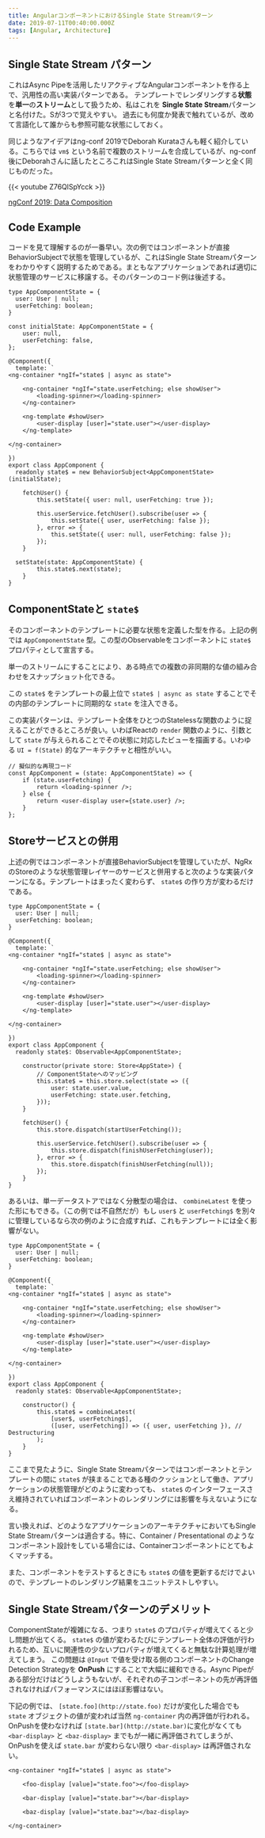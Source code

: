 ```yaml
---
title: AngularコンポーネントにおけるSingle State Streamパターン
date: 2019-07-11T00:40:00.000Z
tags: [Angular, Architecture]
---
```


## Single State Stream パターン

これはAsync Pipeを活用したリアクティブなAngularコンポーネントを作る上で、汎用性の高い実装パターンである。
テンプレートでレンダリングする**状態**を**単一**の**ストリーム**として扱うため、私はこれを **Single State Stream**パターンと名付けた。Sが3つで覚えやすい。
過去にも何度か発表で触れているが、改めて言語化して誰からも参照可能な状態にしておく。

同じようなアイデアはng-conf 2019でDeborah Kurataさんも軽く紹介している。こちらでは `vm$` という名前で複数のストリームを合成しているが、ng-conf後にDeborahさんに話したところこれはSingle State Streamパターンと全く同じものだった。

{{< youtube Z76QlSpYcck >}}

[ngConf 2019: Data Composition](https://docs.google.com/presentation/d/11tlfhUoyZ6WG7-UyYE3YsfiaZcy7ijPO6hA4CFKaCn8/preview?slide=id.g550602cfc5_2_141)

## Code Example

コードを見て理解するのが一番早い。次の例ではコンポーネントが直接BehaviorSubjectで状態を管理しているが、これはSingle State Streamパターンをわかりやすく説明するためである。まともなアプリケーションであれば適切に状態管理のサービスに移譲する。そのパターンのコード例は後述する。

    type AppComponentState = {
      user: User | null;
      userFetching: boolean;
    }
    
    const initialState: AppComponentState = {
    	user: null,
    	userFetching: false,
    };
    
    @Component({
      template: `
    <ng-container *ngIf="state$ | async as state">
    	
    	<ng-container *ngIf="state.userFetching; else showUser">
    		<loading-spinner></loading-spinner>
    	</ng-container>
    
    	<ng-template #showUser>
    		<user-display [user]="state.user"></user-display>
    	</ng-template>
    
    </ng-container>
      `
    })
    export class AppComponent {
      readonly state$ = new BehaviorSubject<AppComponentState>(initialState);
    
    	fetchUser() {
    		this.setState({ user: null, userFetching: true });
    		
    		this.userService.fetchUser().subscribe(user => {
    			this.setState({ user, userFetching: false });
    		}, error => {
    			this.setState({ user: null, userFetching: false });
    		});
    	}
    
      setState(state: AppComponentState) {
    		this.state$.next(state);
    	}
    }

## ComponentStateと `state$`

そのコンポーネントのテンプレートに必要な状態を定義した型を作る。上記の例では `AppComponentState` 型。この型のObservableをコンポーネントに `state$` プロパティとして宣言する。

単一のストリームにすることにより、ある時点での複数の非同期的な値の組み合わせをスナップショット化できる。

この `state$` をテンプレートの最上位で `state$ | async as state` することでその内部のテンプレートに同期的な `state` を注入できる。

この実装パターンは、テンプレート全体をひとつのStatelessな関数のように捉えることができるところが良い。いわばReactの `render` 関数のように、引数として `state` が与えられることでその状態に対応したビューを描画する。いわゆる `UI = f(State)` 的なアーキテクチャと相性がいい。

    // 擬似的な再現コード
    const AppComponent = (state: AppComponentState) => {
    	if (state.userFetching) {
    		return <loading-spinner />;
    	} else {
    		return <user-display user={state.user} />;
    	}
    };

## Storeサービスとの併用

上述の例ではコンポーネントが直接BehaviorSubjectを管理していたが、NgRxのStoreのような状態管理レイヤーのサービスと併用すると次のような実装パターンになる。テンプレートはまったく変わらず、 `state$` の作り方が変わるだけである。

    type AppComponentState = {
      user: User | null;
      userFetching: boolean;
    }
    
    @Component({
      template: `
    <ng-container *ngIf="state$ | async as state">
    	
    	<ng-container *ngIf="state.userFetching; else showUser">
    		<loading-spinner></loading-spinner>
    	</ng-container>
    
    	<ng-template #showUser>
    		<user-display [user]="state.user"></user-display>
    	</ng-template>
    
    </ng-container>
      `
    })
    export class AppComponent {
      readonly state$: Observable<AppComponentState>;
    
    	constructor(private store: Store<AppState>) {
    		// ComponentStateへのマッピング
    		this.state$ = this.store.select(state => ({
    			user: state.user.value,
    			userFetching: state.user.fetching,
    		}));
    	}
    
    	fetchUser() {
    		this.store.dispatch(startUserFetching());
    		
    		this.userService.fetchUser().subscribe(user => {
    			this.store.dispatch(finishUserFetching(user));
    		}, error => {
    			this.store.dispatch(finishUserFetching(null));
    		});
    	}
    }

あるいは、単一データストアではなく分散型の場合は、 `combineLatest` を使った形にもできる。（この例では不自然だが）もし `user$` と `userFetching$` を別々に管理しているなら次の例のように合成すれば、これもテンプレートには全く影響がない。

    type AppComponentState = {
      user: User | null;
      userFetching: boolean;
    }
    
    @Component({
      template: `
    <ng-container *ngIf="state$ | async as state">
    	
    	<ng-container *ngIf="state.userFetching; else showUser">
    		<loading-spinner></loading-spinner>
    	</ng-container>
    
    	<ng-template #showUser>
    		<user-display [user]="state.user"></user-display>
    	</ng-template>
    
    </ng-container>
      `
    })
    export class AppComponent {
      readonly state$: Observable<AppComponentState>;
    
    	constructor() {
    		this.state$ = combineLatest(
    			[user$, userFetching$], 
    			([user, userFetching]) => ({ user, userFetching }), // Destructuring
    		);
    	}
    }

ここまで見たように、Single State Streamパターンではコンポーネントとテンプレートの間に `state$` が挟まることである種のクッションとして働き、アプリケーションの状態管理がどのように変わっても、 `state$` のインターフェースさえ維持されていればコンポーネントのレンダリングには影響を与えないようになる。

言い換えれば、どのようなアプリケーションのアーキテクチャにおいてもSingle State Streamパターンは適合する。特に、Container / Presentational のようなコンポーネント設計をしている場合には、Containerコンポーネントにとてもよくマッチする。

また、コンポーネントをテストするときにも `state$` の値を更新するだけでよいので、テンプレートのレンダリング結果をユニットテストしやすい。

## Single State Streamパターンのデメリット

ComponentStateが複雑になる、つまり `state$` のプロパティが増えてくると少し問題が出てくる。 `state$` の値が変わるたびにテンプレート全体の評価が行われるため、互いに関連性の少ないプロパティが増えてくると無駄な計算処理が増えてしまう。
この問題は `@Input` で値を受け取る側のコンポーネントのChange Detection Strategyを **OnPush** にすることで大幅に緩和できる。Async Pipeがある部分だけはどうしようもないが、それぞれの子コンポーネントの先が再評価されなければパフォーマンスにはほぼ影響はない。

下記の例では、 `[state.foo](http://state.foo)` だけが変化した場合でも `state` オブジェクトの値が変われば当然 `ng-container` 内の再評価が行われる。OnPushを使わなければ `[state.bar](http://state.bar)`に変化がなくても `<bar-display>` と `<baz-display>` までもが一緒に再評価されてしまうが、OnPushを使えば `state.bar` が変わらない限り `<bar-display>` は再評価されない。

    <ng-container *ngIf="state$ | async as state">
    	
    	<foo-display [value]="state.foo"></foo-display>
    
    	<bar-display [value]="state.bar"></bar-display>
    
    	<baz-display [value]="state.baz"></baz-display>
    
    </ng-container>
